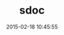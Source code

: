 ---
layout: post
title:  "sdoc"
repo:   "voloko/sdoc"
date:   2015-02-18 10:45:55
gemurl: http://github.com/voloko/sdoc
---